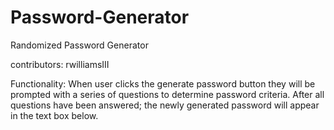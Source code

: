 # Password-Generator
Randomized Password Generator

contributors: rwilliamsIII

Functionality: When user clicks the generate password button they will be prompted with a series of questions to determine password criteria. After all questions have been answered; the newly generated password will appear in the text box below. 


